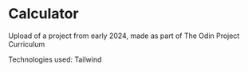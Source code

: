 # Calculator

Upload of a project from early 2024, made as part of The Odin Project Curriculum

Technologies used: Tailwind
